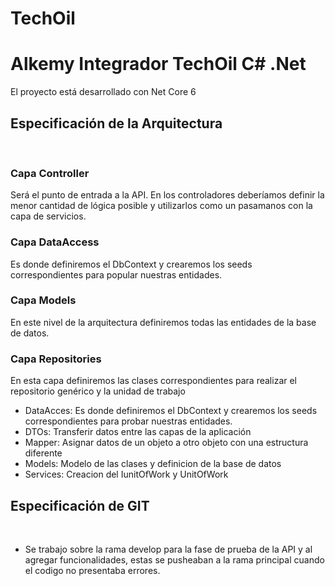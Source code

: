 # TechOil
# Alkemy Integrador TechOil C# .Net
El proyecto está desarrollado con Net Core 6
​
## **Especificación de la Arquitectura**
​
### **Capa Controller**
Será el punto de entrada a la API. En los controladores deberíamos definir la menor cantidad de lógica posible y utilizarlos como un pasamanos con la capa de servicios.
​
### **Capa DataAccess**
Es donde definiremos el DbContext y crearemos los seeds correspondientes para popular nuestras entidades.
​
### **Capa Models**
En este nivel de la arquitectura definiremos todas las entidades de la base de datos.
​
### **Capa Repositories**
En esta capa definiremos las clases correspondientes para realizar el repositorio genérico y la unidad de trabajo
​

* DataAcces: Es donde definiremos el DbContext y crearemos los seeds correspondientes para probar nuestras entidades.​
*	DTOs: Transferir datos entre las capas de la aplicación
*	Mapper: Asignar datos de un objeto a otro objeto con una estructura diferente
*	Models: Modelo de las clases y definicion de la base de datos
*	Services: Creacion del IunitOfWork y UnitOfWork
​
## **Especificación de GIT**
​
* Se trabajo sobre la rama develop para la fase de prueba de la API y al agregar funcionalidades, estas se pusheaban a la rama principal cuando el codigo no presentaba errores.
